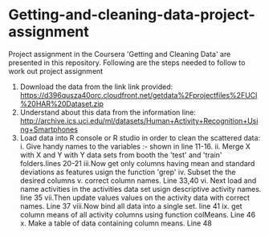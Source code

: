 # Getting-and-cleaning-data-project-assignment
Project assignment in the Coursera 'Getting and Cleaning Data' are presented in this repository.
Following are the steps needed to follow to work out project assignment
1. Download the data from the link link provided: https://d396qusza40orc.cloudfront.net/getdata%2Fprojectfiles%2FUCI%20HAR%20Dataset.zip 
2. Understand about this data from the information line: http://archive.ics.uci.edu/ml/datasets/Human+Activity+Recognition+Using+Smartphones 
3. Load data into R console or R studio in order to clean the scattered data: i.  Give handy names to the variables :- shown in line 11-16.
 ii.  Merge X with X and Y with Y data sets from booth the 'test' and 'train' folders.lines 20-21
iii.Now get only columns having mean and standard deviations as features usign the function 'grep'
iv. Subset the the desired columns
v. correct column names. Line 33,40
vi. Next load and name activities in the activities data set usign descriptive activity names. line 35
vii.Then update values values on the activity data with correct names. Line 37
viii.Now bind all data into a single set. line 41
ix. get column means of all activity columns using  function colMeans. Line 46
x. Make a table of data containing column means. Line 48
